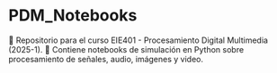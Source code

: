 # PDM_Notebooks
📌 Repositorio para el curso EIE401 - Procesamiento Digital Multimedia (2025-1). 📁 Contiene notebooks de simulación en Python sobre procesamiento de señales, audio, imágenes y video.
